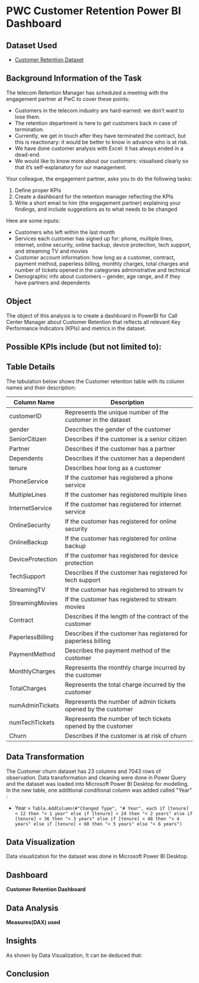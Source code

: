 # PWC Customer Retention Power BI Dashboard
## Dataset Used
- <a href="https://github.com/kalim-git/PWC-Switzerland-Customer-Retention-Power-BI-Virtual-Internship-/blob/main/Churn-Dataset.xlsx">Customer Retention Dataset</a>
## Background Information of the Task
The telecom Retention Manager has scheduled a meeting with the engagement partner at PwC to cover these points:
 - Customers in the telecom industry are hard-earned: we don’t want to lose them.
 - The retention department is here to get customers back in case of termination.
 - Currently, we get in touch after they have terminated the contract, but this is reactionary: it would be better to know in advance who is at risk.
 - We have done customer analysis with Excel: it has always ended in a dead-end.
 - We would like to know more about our customers: visualised clearly so that it’s self-explanatory for our management.

Your colleague, the engagement partner, asks you to do the following tasks:
1.	Define proper KPIs
2.	Create a dashboard for the retention manager reflecting the KPIs
3.	Write a short email to him (the engagement partner) explaining your findings, and include suggestions as to what needs to be changed

Here are some inputs:
 - Customers who left within the last month
 - Services each customer has signed up for: phone, multiple lines, internet, online security, online backup, device protection, tech support, and streaming TV and movies
 - Customer account information: how long as a customer, contract, payment method, paperless billing, monthly charges, total charges and number of tickets opened in the categories administrative and technical
 - Demographic info about customers – gender, age range, and if they have partners and dependents

## Object
The object of this analysis is to create a dashboard in PowerBI for Call Center Manager about Customer Retention that reflects all relevant Key Performance Indicators (KPIs) and metrics in the dataset.
## Possible KPIs include (but not limited to):

## Table Details
The tabulation below shows the Customer retention table with its column names and their description:

| Column Name | Description |
|--- | --- |
| customerID | Represents the unique number of the customer in the dataset |
| gender | Describes the gender of the customer |
| SeniorCitizen |	Describes if the customer is a senior citizen |
| Partner | Describes if the customer has a partner |
| Dependents |	Describes if the customer has a dependent |
| tenure	| Describes how long as a customer |
| PhoneService |	If the customer has registered a phone service |
| MultipleLines |	If the customer has registered multiple lines |
| InternetService	| If the customer has registered for internet service |
| OnlineSecurity	| If the customer has registered for online security |
| OnlineBackup |	If the customer has registered for online backup |
| DeviceProtection	| If the customer has registered for device protection |
| TechSupport |	Describes if the customer has registered for tech support |
| StreamingTV	| If the customer has registered to stream tv |
| StreamingMovies |	If the customer has registered to stream movies |
| Contract |	Describes if the length of the contract of the customer |
| PaperlessBilling |	Describes if the customer has registered for paperless billing |
| PaymentMethod |	Describes the payment method of the customer |
| MonthlyCharges |	Represents the monthly charge incurred by the customer |
| TotalCharges |	Represents the total charge incurred by the customer |
| numAdminTickets	| Represents the number of admin tickets opened by the customer |
| numTechTickets	| Represents the number of tech tickets opened by the customer |
| Churn |	Describes if the customer is at risk of churn |



## Data Transformation
The Customer churn dataset has 23 columns and 7043 rows of observation.
Data transformation and cleaning were done in Power Query and the dataset was loaded into Microsoft Power BI Desktop for modelling.
In the new table, one additional conditional column was added called "Year" :
- Year = `Table.AddColumn(#"Changed Type", "# Year", each if [tenure] < 12 then "< 1 year" else if [tenure] < 24 then "< 2 years" else if [tenure] < 36 then "< 3 years" else if [tenure] < 48 then "< 4 years" else if [tenure] < 60 then "< 5 years" else "< 6 years")`


## Data Visualization
Data visualization for the dataset was done in Microsoft Power BI Desktop.



## Dashboard
**Customer Retention Dashboard**


## Data Analysis
**Measures(DAX) used**


## Insights
As shown by Data Visualization, It can be deduced that:



## Conclusion


